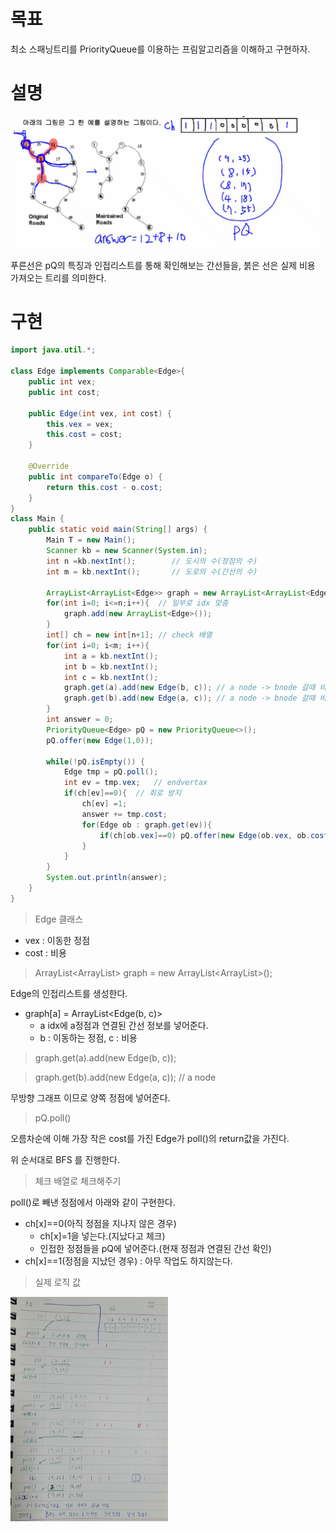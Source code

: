 # 목표

최소 스패닝트리를 PriorityQueue를 이용하는 프림알고리즘을 이해하고 구현하자.

# 설명

<img src ="https://github.com/steadykyu/TIL/blob/master/Algorithm/%EC%9E%90%EB%B0%94%EC%95%8C%EA%B3%A0%EB%A6%AC%EC%A6%98_%EC%9D%B8%ED%94%84%EB%9F%B0/9.GreedyAlgorithm/img/8_1.png">

푸른선은 pQ의 특징과 인접리스트를 통해 확인해보는 간선들을, 붉은 선은 실제 비용 가져오는 트리를 의미한다.

# 구현

```java
import java.util.*;

class Edge implements Comparable<Edge>{
    public int vex;
    public int cost;

    public Edge(int vex, int cost) {
        this.vex = vex;
        this.cost = cost;
    }

    @Override
    public int compareTo(Edge o) {
        return this.cost - o.cost;
    }
}
class Main {
    public static void main(String[] args) {
        Main T = new Main();
        Scanner kb = new Scanner(System.in);
        int n =kb.nextInt();        // 도시의 수(정점의 수)
        int m = kb.nextInt();       // 도로의 수(간선의 수)

        ArrayList<ArrayList<Edge>> graph = new ArrayList<ArrayList<Edge>>();
        for(int i=0; i<=n;i++){  // 일부로 idx 맞춤
            graph.add(new ArrayList<Edge>());
        }
        int[] ch = new int[n+1]; // check 배열
        for(int i=0; i<m; i++){
            int a = kb.nextInt();
            int b = kb.nextInt();
            int c = kb.nextInt();
            graph.get(a).add(new Edge(b, c)); // a node -> bnode 갈때 비용 c
            graph.get(b).add(new Edge(a, c)); // a node -> bnode 갈때 비용 c
        }
        int answer = 0;
        PriorityQueue<Edge> pQ = new PriorityQueue<>();
        pQ.offer(new Edge(1,0));

        while(!pQ.isEmpty()) {
            Edge tmp = pQ.poll();
            int ev = tmp.vex;   // endvertax
            if(ch[ev]==0){  // 회로 방지
                ch[ev] =1;
                answer += tmp.cost;
                for(Edge ob : graph.get(ev)){
                    if(ch[ob.vex]==0) pQ.offer(new Edge(ob.vex, ob.cost));
                }
            }
        }
        System.out.println(answer);
    }
}

```
> Edge 클래스

+ vex : 이동한 정점
+ cost : 비용

> ArrayList<ArrayList<Edge>> graph = new ArrayList<ArrayList<Edge>>();

Edge의 인접리스트를 생성한다.
+ graph[a] = ArrayList<Edge(b, c)>
    + a idx에 a정점과 연결된 간선 정보를 넣어준다.
    + b : 이동하는 정점, c : 비용

> graph.get(a).add(new Edge(b, c));
        
> graph.get(b).add(new Edge(a, c)); // a node 

무방향 그래프 이므로 양쪽 정점에 넣어준다.

> pQ.poll()

오름차순에 이해 가장 작은 cost를 가진 Edge가 poll()의 return값을 가진다.

위 순서대로 BFS 를 진행한다.

> 체크 배열로 체크해주기

poll()로 빼낸 정점에서 아래와 같이 구현한다.
+ ch[x]==0(아직 정점을 지나지 않은 경우)
    + ch[x]=1을 넣는다.(지났다고 체크)
    + 인접한 정점들을 pQ에 넣어준다.(현재 정점과 연결된 간선 확인)
+ ch[x]==1(정점을 지났던 경우) : 아무 작업도 하지않는다.

> 실제 로직 값

<img src ="https://github.com/steadykyu/TIL/blob/master/Algorithm/%EC%9E%90%EB%B0%94%EC%95%8C%EA%B3%A0%EB%A6%AC%EC%A6%98_%EC%9D%B8%ED%94%84%EB%9F%B0/9.GreedyAlgorithm/img/8_2.jpg" width="50%" height="50%">